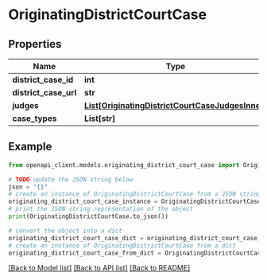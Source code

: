 # OriginatingDistrictCourtCase


## Properties

Name | Type | Description | Notes
------------ | ------------- | ------------- | -------------
**district_case_id** | **int** |  | 
**district_case_url** | **str** |  | 
**judges** | [**List[OriginatingDistrictCourtCaseJudgesInner]**](OriginatingDistrictCourtCaseJudgesInner.md) |  | 
**case_types** | **List[str]** |  | 

## Example

```python
from openapi_client.models.originating_district_court_case import OriginatingDistrictCourtCase

# TODO update the JSON string below
json = "{}"
# create an instance of OriginatingDistrictCourtCase from a JSON string
originating_district_court_case_instance = OriginatingDistrictCourtCase.from_json(json)
# print the JSON string representation of the object
print(OriginatingDistrictCourtCase.to_json())

# convert the object into a dict
originating_district_court_case_dict = originating_district_court_case_instance.to_dict()
# create an instance of OriginatingDistrictCourtCase from a dict
originating_district_court_case_from_dict = OriginatingDistrictCourtCase.from_dict(originating_district_court_case_dict)
```
[[Back to Model list]](../README.md#documentation-for-models) [[Back to API list]](../README.md#documentation-for-api-endpoints) [[Back to README]](../README.md)


